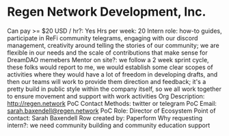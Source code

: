 # Regen Network Development, Inc.

Can pay >= $20 USD / hr?: Yes
Hrs per week: 20
Intern role: how-to guides, participate in ReFi community telegrams, engaging with our discord management, creativity around telling the stories of our community; we are flexible in our needs and the scale of contributions that make sense for DreamDAO memebers
Mentor on site?: we follow a 2 week sprint cycle, these folks would report to me, we would establish some clear scopes of activities where they would have a lot of freedom in developing drafts, and then our teams will work to provide them direction and feedback; it's a pretty build in public style within the company itself, so we all work together to ensure movement and support with work activities
Org Description: http://regen.network
PoC Contact Methods: twitter or telegram
PoC Email: sarah.baxendell@regen.network
PoC Role: Director of Ecosystem
Point of contact: Sarah Baxendell
Row created by: Paperform
Why requesting intern?: we need community building and community education support